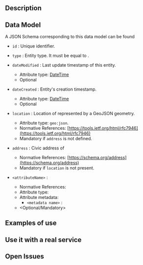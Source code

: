 # <Data Model Name>

## Description

<Data Model Description> 

## Data Model

A JSON Schema corresponding to this data model can be found <add link to JSON Schema>

+ `id` : Unique identifier. 

+ `type` : Entity type. It must be equal to <EntityType>.

+ `dateModified` : Last update timestamp of this entity.
    + Attribute type: [DateTime](https://schema.org/DateTime)
    + Optional

+ `dateCreated` : Entity's creation timestamp.
    + Attribute type: [DateTime](https://schema.org/DateTime)
    + Optional    

<Location and address are two typical attributes that are added here for convenience>

+ `location` : Location of <entity type> represented by a GeoJSON geometry. 
    + Attribute type: `geo:json`.
    + Normative References: [https://tools.ietf.org/html/rfc7946](https://tools.ietf.org/html/rfc7946)
    + Mandatory if `address` is not defined. 
    
+ `address` : Civic address of <entity type>
    + Normative References: [https://schema.org/address](https://schema.org/address)
    + Mandatory if `location` is not present. 

<Below there is a description of a typical attribute>

+ `<attributeName>` : <Description of the attribute>
    + Normative References: <Add a normative reference>
    + Attribute type: <Add here the attribute type>
    + Attribute metadata:
        + `<metadata name>` : <Metadata Description>
    + <Optional/Mandatory>
    
## Examples of use

<Provide a JSON example>
    
## Use it with a real service

<Provide a link to a real service providing data following the harmonized data format>

## Open Issues

<Describe here any open issue>
